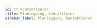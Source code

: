 ```yaml
---
id: tf_kontaktlaerer
title: Planlegging, kontaktlærer
sidebar_label: Planlegging, kontaktlærer
---
```


